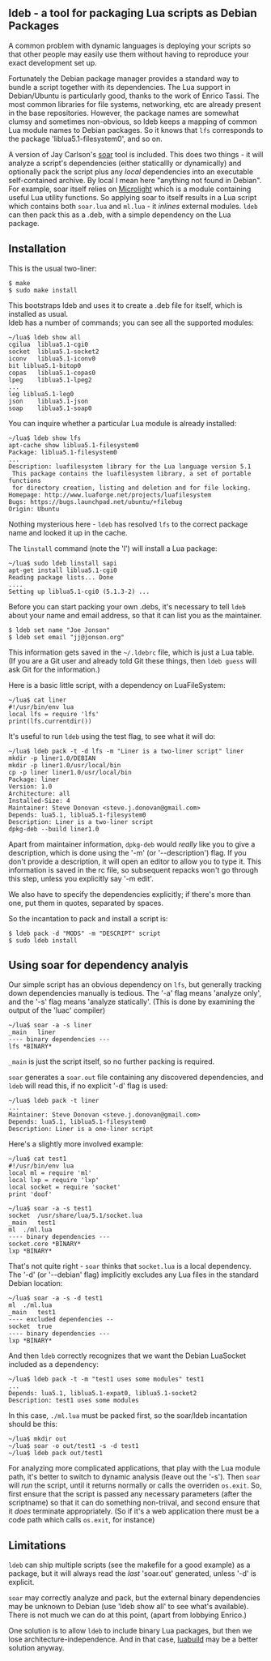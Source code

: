## ldeb - a tool for packaging Lua scripts as Debian Packages

A common problem with dynamic languages is deploying your scripts so that other people 
may easily use them without having to reproduce your exact development set up.

Fortunately the Debian package manager provides a standard way to bundle a script 
together with its dependencies.  The Lua support in Debian/Ubuntu is particularly good, 
thanks to the work of Enrico Tassi.  The most common libraries for file systems, networking, 
etc are already present in the base repositories.  However, the package names are somewhat 
clumsy and sometimes non-obvious, so ldeb keeps a mapping of common Lua module names 
to Debian packages. So it knows that `lfs` corresponds to the package 'liblua5.1-filesystem0', 
and so on.

A version of Jay Carlson's [soar](http://lua-users.org/lists/lua-l/2012-02/msg00609.html) tool is 
included. This does two things - it will analyze a script's dependencies (either staticallly or 
dynamically) and optionally pack the script plus any _local_ dependencies into an executable 
self-contained archive. By local I mean here "anything not found in Debian".  For example, 
soar itself relies on [Microlight](https://github.com/stevedonovan/microlight) which is a 
module containing useful Lua utility functions. So applying soar to itself results in a Lua 
script which contains both `soar.lua` and `ml.lua` - it _inlines_ external modules.   `ldeb` can 
then pack this as a .deb, with a simple dependency on the Lua package.

## Installation

This is the usual two-liner:

    $ make
    $ sudo make install
  
This bootstraps ldeb and uses it to create a .deb file for itself, which is installed as usual.  
ldeb has a number of commands; you can see all the supported modules:

    ~/lua$ ldeb show all
    cgilua	liblua5.1-cgi0
    socket	liblua5.1-socket2
    iconv	liblua5.1-iconv0
    bit	liblua5.1-bitop0
    copas	liblua5.1-copas0
    lpeg	liblua5.1-lpeg2
    ...
    leg	liblua5.1-leg0
    json	liblua5.1-json
    soap	liblua5.1-soap0
    
You can inquire whether a particular Lua module is already installed:

    ~/lua$ ldeb show lfs
    apt-cache show liblua5.1-filesystem0
    Package: liblua5.1-filesystem0
    ...
    Description: luafilesystem library for the Lua language version 5.1
     This package contains the luafilesystem library, a set of portable functions
     for directory creation, listing and deletion and for file locking.
    Homepage: http://www.luaforge.net/projects/luafilesystem
    Bugs: https://bugs.launchpad.net/ubuntu/+filebug
    Origin: Ubuntu

Nothing mysterious here - `ldeb` has resolved `lfs` to the correct package name and looked 
it up in the cache.

The `linstall` command (note the 'l') will install a Lua package:

    ~/lua$ sudo ldeb linstall sapi
    apt-get install liblua5.1-cgi0
    Reading package lists... Done
    ....
    Setting up liblua5.1-cgi0 (5.1.3-2) ...

Before you can start packing your own .debs, it's necessary to tell `ldeb` about your name 
and email address, so that it can list you as the maintainer.

    $ ldeb set name "Joe Jonson"
    $ ldeb set email "jj@jonson.org"

This information gets saved in the `~/.ldebrc` file, which is just a Lua table.  
(If you are a Git user and already told Git these things, then `ldeb guess` will ask Git
for the information.)

Here is a basic little script, with a dependency on LuaFileSystem:

    ~/lua$ cat liner
    #!/usr/bin/env lua
    local lfs = require 'lfs'
    print(lfs.currentdir())
    
It's useful to run `ldeb` using the test flag, to see what it will do:

    ~/lua$ ldeb pack -t -d lfs -m "Liner is a two-liner script" liner
    mkdir -p liner1.0/DEBIAN
    mkdir -p liner1.0/usr/local/bin
    cp -p liner liner1.0/usr/local/bin
    Package: liner
    Version: 1.0
    Architecture: all
    Installed-Size: 4
    Maintainer: Steve Donovan <steve.j.donovan@gmail.com>
    Depends: lua5.1, liblua5.1-filesystem0
    Description: Liner is a two-liner script
    dpkg-deb --build liner1.0
    
Apart from maintainer information, `dpkg-deb` would _really_ like you to give a description, 
which is done using the '-m' (or '--description') flag.   If you don't provide a description, it will 
open an editor to allow you to type it.  This information is saved in the rc file, so subsequent 
repacks won't go through this step, unless you explicitly say '-m edit'.

We also have to specify the dependencies explicitly; if there's more than one, put them in 
quotes, separated by spaces.

So the incantation to pack and install a script is:

    $ ldeb pack -d "MODS" -m "DESCRIPT" script
    $ sudo ldeb install

## Using soar for dependency analyis

Our simple script has an obvious dependency on `lfs`, but generally tracking down 
dependencies manually is tedious.  The '-a' flag means 'analyze only', and the '-s' flag means 
'analyze statically'.  (This is done by examining the output of the 'luac' compiler)

    ~/lua$ soar -a -s liner
    _main	liner
    ---- binary dependencies ---
    lfs	*BINARY*

`_main` is just the script itself, so no further packing is required.

`soar` generates a `soar.out` file containing any discovered dependencies, and `ldeb` will 
read this, if no explicit '-d' flag is used:

    ~/lua$ ldeb pack -t liner
    ...
    Maintainer: Steve Donovan <steve.j.donovan@gmail.com>
    Depends: lua5.1, liblua5.1-filesystem0
    Description: Liner is a one-liner script

Here's a slightly more involved example:

    ~/lua$ cat test1
    #!/usr/bin/env lua
    local ml = require 'ml'
    local lxp = require 'lxp'
    local socket = require 'socket'
    print 'doof'

    ~/lua$ soar -a -s test1
    socket	/usr/share/lua/5.1/socket.lua
    _main	test1
    ml	./ml.lua
    ---- binary dependencies ---
    socket.core	*BINARY*
    lxp	*BINARY*

That's not quite right - `soar` thinks that `socket.lua` is a local dependency. The '-d' (or 
'--debian' flag) implicitly excludes any Lua files in the standard Debian location:

    ~/lua$ soar -a -s -d test1
    ml	./ml.lua
    _main	test1
    ---- excluded dependencies --
    socket	true
    ---- binary dependencies ---
    lxp	*BINARY*

And then `ldeb` correctly recognizes that we want the Debian LuaSocket included as a 
dependency:

    ~/lua$ ldeb pack -t -m "test1 uses some modules" test1
    ...
    Depends: lua5.1, liblua5.1-expat0, liblua5.1-socket2
    Description: test1 uses some modules

In this case, `./ml.lua` must be packed first, so the soar/ldeb incantation should be this:

    ~/lua$ mkdir out
    ~/lua$ soar -o out/test1 -s -d test1
    ~/lua$ ldeb pack out/test1
    
For analyzing more complicated applications, that play with the Lua module path, it's better 
to switch to dynamic analysis (leave out the '-s'). Then `soar` will _run_ the script, until it 
returns normally or calls the overriden `os.exit`.  So, first ensure that the script is passed any 
necessary parameters (after the scriptname) so that it can do something non-triival, and 
second ensure that it _does_ terminate appropriately. (So if it's a web application there must 
be a code path which calls `os.exit`, for instance)
    
## Limitations

`ldeb` can ship multiple scripts (see the makefile for a good example) as a package, but it 
will always read the _last_ 'soar.out' generated, unless '-d' is explicit.

`soar` may correctly analyze and pack, but the external binary dependencies may be 
unknown to Debian (use 'ldeb show all' to see what's available).   There is not much we can 
do at this point, (apart from lobbying Enrico.)   

One solution is to allow `ldeb` to include binary Lua packages, but then we lose 
architecture-independence.  And in that case, 
[luabuild](https://github.com/stevedonovan/luabuild) may be a better solution anyway.
